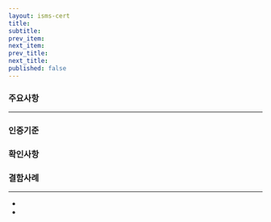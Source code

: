 ```yaml
---
layout: isms-cert
title: 
subtitle: 
prev_item: 
next_item: 
prev_title: 
next_title: 
published: false
---
```


### 주요사항  
> 
---  


### 인증기준  


### 확인사항


### 결함사례


---

- 
-